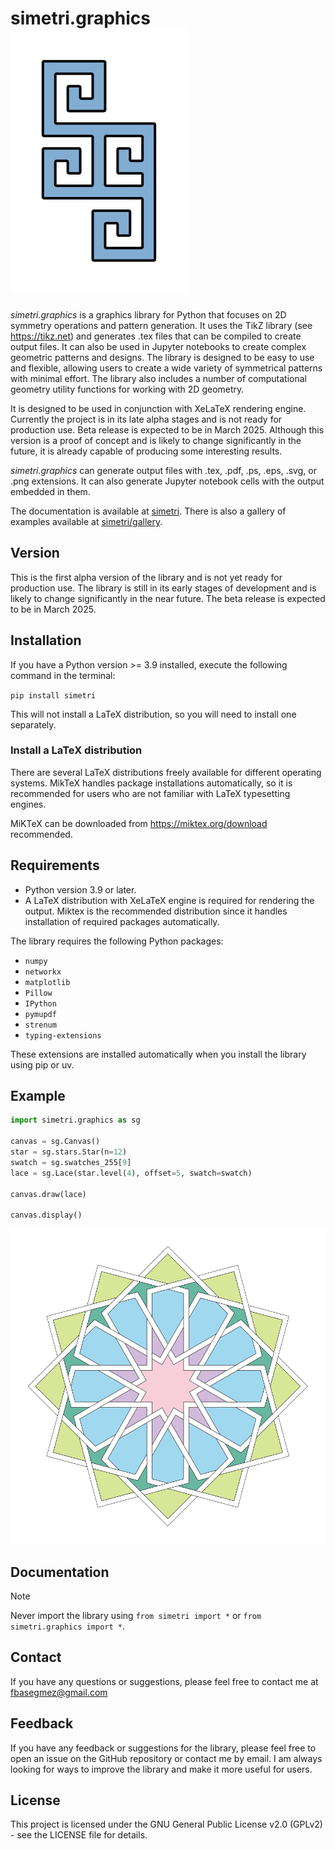 # simetri.graphics ![logo](/images/logo4.svg)
*simetri.graphics* is a graphics library for Python that focuses on 2D symmetry operations and pattern generation. It uses the TikZ library (see https://tikz.net) and generates .tex files that can be compiled to create output files. It can also be used in Jupyter notebooks to create complex geometric patterns and designs. The library is designed to be easy to use and flexible, allowing users to create a wide variety of symmetrical patterns with minimal effort. The library also includes a number of computational geometry utility functions for working with 2D geometry.

It is designed to be used in conjunction with XeLaTeX rendering engine. Currently the project is in its late alpha stages and is not ready for production use. Beta release is expected to be in March 2025. Although this version is a proof of concept and is likely to change significantly in the future, it is already capable of producing some interesting results.

*simetri.graphics* can generate output files with .tex, .pdf, .ps, .eps, .svg, or .png extensions. It can also generate Jupyter notebook cells with the output embedded in them.

The documentation is available at [simetri](https://github.com/mekanimo/simetri/blob/docs/). There is also a gallery of examples available at [simetri/gallery](https://github.com/mekanimo/simetri/blob/main/gallery.ipynb).

## Version

This is the first alpha version of the library and is not yet ready for production use. The library is still in its early stages of development and is likely to change significantly in the near future. The beta release is expected to be in March 2025.

## Installation
If you have a Python version >= 3.9 installed, execute the following command in the terminal:

```pip install simetri```

This will not install a LaTeX distribution, so you will need to install one separately.



### Install a LaTeX distribution
There are several LaTeX distributions freely available for different operating systems. MikTeX handles package installations automatically, so it is recommended for users who are not familiar with LaTeX typesetting engines.

MiKTeX can be downloaded from https://miktex.org/download recommended.

## Requirements

- Python version 3.9 or later.
- A LaTeX distribution with XeLaTeX engine is required for rendering the output. Miktex is the recommended distribution since it handles installation of required packages automatically.

The library requires the following Python packages:

- `numpy`
- `networkx`
- `matplotlib`
- `Pillow`
- `IPython`
- `pymupdf`
- `strenum`
- `typing-extensions`

These extensions are installed automatically when you install the library using pip or uv.

## Example
```python
import simetri.graphics as sg

canvas = sg.Canvas()
star = sg.stars.Star(n=12)
swatch = sg.swatches_255[9]
lace = sg.Lace(star.level(4), offset=5, swatch=swatch)

canvas.draw(lace)

canvas.display()
```
![12 sided star](/images/star_example.svg)
## Documentation
> [!NOTE]
> Never import the library using `from simetri import *` or `from simetri.graphics import *`.

## Contact

If you have any questions or suggestions, please feel free to contact me at [fbasegmez@gmail.com](mailto:fbasegmez@gmail.com)

## Feedback

If you have any feedback or suggestions for the library, please feel free to open an issue on the GitHub repository or contact me by email. I am always looking for ways to improve the library and make it more useful for users.

## License

This project is licensed under the GNU General Public License v2.0 (GPLv2) - see the LICENSE file for details.
